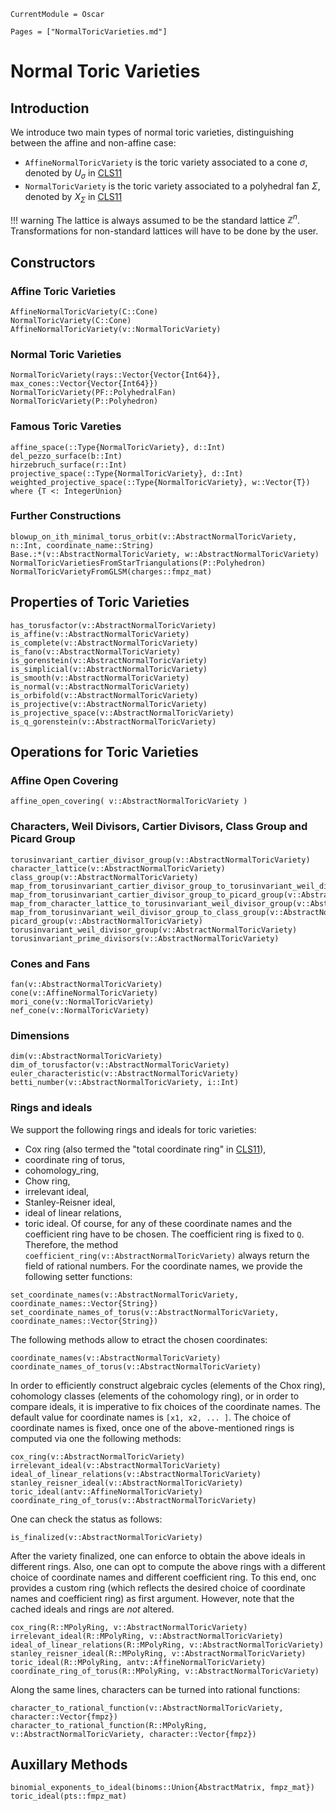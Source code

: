 ```@meta
CurrentModule = Oscar
```

```@contents
Pages = ["NormalToricVarieties.md"]
```

# Normal Toric Varieties

## Introduction

We introduce two main types of normal toric varieties, distinguishing between
the affine and non-affine case:
- `AffineNormalToricVariety` is the toric variety associated to a cone $\sigma$, denoted by $U_{\sigma}$ in [CLS11](@cite)
- `NormalToricVariety` is the toric variety associated to a polyhedral fan $\Sigma$, denoted by $X_{\Sigma}$ in [CLS11](@cite)

!!! warning
    The lattice is always assumed to be the standard lattice $\mathbb{Z}^n$.
    Transformations for non-standard lattices will have to be done by the user.


## Constructors

### Affine Toric Varieties

```@docs
AffineNormalToricVariety(C::Cone)
NormalToricVariety(C::Cone)
AffineNormalToricVariety(v::NormalToricVariety)
```

### Normal Toric Varieties

```@docs
NormalToricVariety(rays::Vector{Vector{Int64}}, max_cones::Vector{Vector{Int64}})
NormalToricVariety(PF::PolyhedralFan)
NormalToricVariety(P::Polyhedron)
```

### Famous Toric Vareties

```@docs
affine_space(::Type{NormalToricVariety}, d::Int)
del_pezzo_surface(b::Int)
hirzebruch_surface(r::Int)
projective_space(::Type{NormalToricVariety}, d::Int)
weighted_projective_space(::Type{NormalToricVariety}, w::Vector{T}) where {T <: IntegerUnion}
```

### Further Constructions

```@docs
blowup_on_ith_minimal_torus_orbit(v::AbstractNormalToricVariety, n::Int, coordinate_name::String)
Base.:*(v::AbstractNormalToricVariety, w::AbstractNormalToricVariety)
NormalToricVarietiesFromStarTriangulations(P::Polyhedron)
NormalToricVarietyFromGLSM(charges::fmpz_mat)
```


## Properties of Toric Varieties

```@docs
has_torusfactor(v::AbstractNormalToricVariety)
is_affine(v::AbstractNormalToricVariety)
is_complete(v::AbstractNormalToricVariety)
is_fano(v::AbstractNormalToricVariety)
is_gorenstein(v::AbstractNormalToricVariety)
is_simplicial(v::AbstractNormalToricVariety)
is_smooth(v::AbstractNormalToricVariety)
is_normal(v::AbstractNormalToricVariety)
is_orbifold(v::AbstractNormalToricVariety)
is_projective(v::AbstractNormalToricVariety)
is_projective_space(v::AbstractNormalToricVariety)
is_q_gorenstein(v::AbstractNormalToricVariety)
```


## Operations for Toric Varieties

### Affine Open Covering

```@docs
affine_open_covering( v::AbstractNormalToricVariety )
```

### Characters, Weil Divisors, Cartier Divisors, Class Group and Picard Group

```@docs
torusinvariant_cartier_divisor_group(v::AbstractNormalToricVariety)
character_lattice(v::AbstractNormalToricVariety)
class_group(v::AbstractNormalToricVariety)
map_from_torusinvariant_cartier_divisor_group_to_torusinvariant_weil_divisor_group(v::AbstractNormalToricVariety)
map_from_torusinvariant_cartier_divisor_group_to_picard_group(v::AbstractNormalToricVariety)
map_from_character_lattice_to_torusinvariant_weil_divisor_group(v::AbstractNormalToricVariety)
map_from_torusinvariant_weil_divisor_group_to_class_group(v::AbstractNormalToricVariety)
picard_group(v::AbstractNormalToricVariety)
torusinvariant_weil_divisor_group(v::AbstractNormalToricVariety)
torusinvariant_prime_divisors(v::AbstractNormalToricVariety)
```

### Cones and Fans

```@docs
fan(v::AbstractNormalToricVariety)
cone(v::AffineNormalToricVariety)
mori_cone(v::NormalToricVariety)
nef_cone(v::NormalToricVariety)
```

### Dimensions

```@docs
dim(v::AbstractNormalToricVariety)
dim_of_torusfactor(v::AbstractNormalToricVariety)
euler_characteristic(v::AbstractNormalToricVariety)
betti_number(v::AbstractNormalToricVariety, i::Int)
```

### Rings and ideals

We support the following rings and ideals for toric varieties:
- Cox ring (also termed the "total coordinate ring" in [CLS11](@cite)),
- coordinate ring of torus,
- cohomology_ring,
- Chow ring,
- irrelevant ideal,
- Stanley-Reisner ideal,
- ideal of linear relations,
- toric ideal.
Of course, for any of these coordinate names and the coefficient ring
have to be chosen. The coefficient ring is fixed to `Q`. Therefore, the
method `coefficient_ring(v::AbstractNormalToricVariety)` always return
the field of rational numbers. For the coordinate names, we provide the
following setter functions:
```@docs
set_coordinate_names(v::AbstractNormalToricVariety, coordinate_names::Vector{String})
set_coordinate_names_of_torus(v::AbstractNormalToricVariety, coordinate_names::Vector{String})
```
The following methods allow to etract the chosen coordinates:
```@docs
coordinate_names(v::AbstractNormalToricVariety)
coordinate_names_of_torus(v::AbstractNormalToricVariety)
```
In order to efficiently construct algebraic cycles (elements of the Chox ring),
cohomology classes (elements of the cohomology ring), or in order to compare ideals,
it is imperative to fix choices of the coordinate names. The default value for
coordinate names is `[x1, x2, ... ]`. The choice of coordinate names is fixed,
once one of the above-mentioned rings is computed via one the following methods:
```@docs
cox_ring(v::AbstractNormalToricVariety)
irrelevant_ideal(v::AbstractNormalToricVariety)
ideal_of_linear_relations(v::AbstractNormalToricVariety)
stanley_reisner_ideal(v::AbstractNormalToricVariety)
toric_ideal(antv::AffineNormalToricVariety)
coordinate_ring_of_torus(v::AbstractNormalToricVariety)
```
One can check the status as follows:
```@docs
is_finalized(v::AbstractNormalToricVariety)
```
After the variety finalized, one can enforce to obtain the above ideals in different rings.
Also, one can opt to compute the above rings with a different choice of coordinate names
and different coefficient ring. To this end, onc provides a custom ring (which
reflects the desired choice of coordinate names and coefficient ring) as first argument.
However, note that the cached ideals and rings are *not* altered.
```@docs
cox_ring(R::MPolyRing, v::AbstractNormalToricVariety)
irrelevant_ideal(R::MPolyRing, v::AbstractNormalToricVariety)
ideal_of_linear_relations(R::MPolyRing, v::AbstractNormalToricVariety)
stanley_reisner_ideal(R::MPolyRing, v::AbstractNormalToricVariety)
toric_ideal(R::MPolyRing, antv::AffineNormalToricVariety)
coordinate_ring_of_torus(R::MPolyRing, v::AbstractNormalToricVariety)
```
Along the same lines, characters can be turned into rational functions:
```@docs
character_to_rational_function(v::AbstractNormalToricVariety, character::Vector{fmpz})
character_to_rational_function(R::MPolyRing, v::AbstractNormalToricVariety, character::Vector{fmpz})
```


## Auxillary Methods

```@docs
binomial_exponents_to_ideal(binoms::Union{AbstractMatrix, fmpz_mat})
toric_ideal(pts::fmpz_mat)
```
